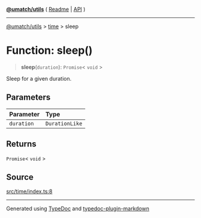 [**@umatch/utils**](../../README.md) ( [Readme](../../README.md) \| [API](../../API.md) )

---

[@umatch/utils](../../API.md) > [time](../README.md) > sleep

# Function: sleep()

> **sleep**(`duration`): `Promise`\< `void` \>

Sleep for a given duration.

## Parameters

| Parameter  | Type           |
| :--------- | :------------- |
| `duration` | `DurationLike` |

## Returns

`Promise`\< `void` \>

## Source

[src/time/index.ts:8](https://github.com/umatch-oficial/utils/blob/618b1ef/src/time/index.ts#L8)

---

Generated using [TypeDoc](https://typedoc.org/) and [typedoc-plugin-markdown](https://www.npmjs.com/package/typedoc-plugin-markdown)
